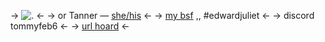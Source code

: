 -> ![.](https://media.discordapp.net/attachments/1096639589852123136/1187894852227190886/Untitled10_20231222160956.png?ex=65988c4a&is=6586174a&hm=b344bf4d302d36bbc751e98ed4525f9a0612af4e036fd125988aabb414f6408a&) <-
-> or Tanner — [she/his](https://en.pronouns.page/@ennymarch4) <-
-> [my bsf](https://rentry.co/edwardnashton) ,, #edwardjuliet <-
-> discord tommyfeb6 <-
-> [url hoard](https://rentry.org/jellyfishfield) <-